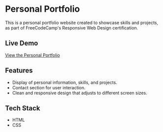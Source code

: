 # Personal Portfolio

This is a personal portfolio website created to showcase skills and projects, as part of FreeCodeCamp's Responsive Web Design certification.

## Live Demo
[View the Personal Portfolio](https://ahmednadeemgondal.github.io/Project_5_Personal_Portfolio/)

## Features
- Display of personal information, skills, and projects.
- Contact section for user interaction.
- Clean and responsive design that adjusts to different screen sizes.

## Tech Stack
- HTML
- CSS
